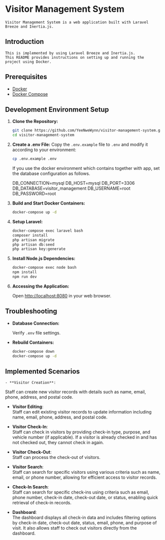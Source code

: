 # Visitor Management System

    Visitor Management System is a web application built with Laravel Breeze and Inertia.js.

## Introduction

    This is implemented by using Laravel Breeze and Inertia.js.
    This README provides instructions on setting up and running the project using Docker.

## Prerequisites

-   [Docker](https://www.docker.com/get-started)
-   [Docker Compose](https://docs.docker.com/compose/install/)

## Development Environment Setup

1. **Clone the Repository:**

    ```bash
    git clone https://github.com/YeeNweWynn/visitor-management-system.git
    cd visitor-management-system
    ```

2. **Create a .env File:**
   Copy the `.env.example` file to `.env` and modify it according to your environment:

    ```bash
    cp .env.example .env

    ```

    If you use the docker environment which contains together with app, set the database configuration as follows.

    DB_CONNECTION=mysql
    DB_HOST=mysql
    DB_PORT=3306
    DB_DATABASE=visitor_management
    DB_USERNAME=root
    DB_PASSWORD=root

3. **Build and Start Docker Containers:**

    ```bash
    docker-compose up -d
    ```

4. **Setup Laravel:**

    ```bash
    docker-compose exec laravel bash
    composer install
    php artisan migrate
    php artisan db:seed
    php artisan key:generate

    ```

5. **Install Node.js Dependencies:**

    ```bash
    docker-compose exec node bash
    npm install
    npm run dev
    ```

6. **Accessing the Application:**

    Open [http://localhost:8080](http://localhost:8080) in your web browser.

## Troubleshooting

-   **Database Connection:**

    Verify `.env` file settings.

-   **Rebuild Containers:**

    ```bash
    docker-compose down
    docker-compose up -d
    ```

## Implemented Scenarios

    - **Visitor Creation**:  
  Staff can create new visitor records with details such as name, email, phone, address, and postal code.

- **Visitor Editing**:  
  Staff can edit existing visitor records to update information including name, email, phone, address, and postal code.

- **Visitor Check-In**:  
  Staff can check in visitors by providing check-in type, purpose, and vehicle number (if applicable). If a visitor is already checked in and has not checked out, they cannot check in again.

- **Visitor Check-Out**:  
  Staff can process the check-out of visitors.

- **Visitor Search**:  
  Staff can search for specific visitors using various criteria such as name, email, or phone number, allowing for efficient access to visitor records.

- **Check-In Search**:  
  Staff can search for specific check-ins using criteria such as email, phone number, check-in date, check-out date, or status, enabling quick retrieval of check-in records.

- **Dashboard**:  
  The dashboard displays all check-in data and includes filtering options by check-in date, check-out date, status, email, phone, and purpose of visit. It also allows staff to check out visitors directly from the dashboard.
